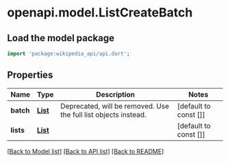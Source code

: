 # openapi.model.ListCreateBatch

## Load the model package
```dart
import 'package:wikipedia_api/api.dart';
```

## Properties
Name | Type | Description | Notes
------------ | ------------- | ------------- | -------------
**batch** | [**List<ListId>**](ListId.md) | Deprecated, will be removed. Use the full list objects instead. | [default to const []]
**lists** | [**List<ListRead>**](ListRead.md) |  | [default to const []]

[[Back to Model list]](../README.md#documentation-for-models) [[Back to API list]](../README.md#documentation-for-api-endpoints) [[Back to README]](../README.md)


